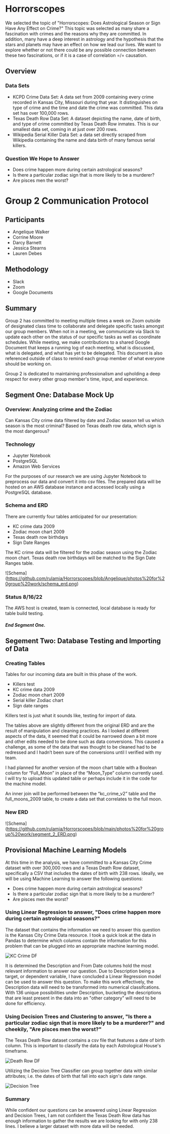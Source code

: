 # Horrorscopes
We selected the topic of "Horrorscopes: Does Astrological Season or Sign Have Any Effect on Crime?" This topic was selected as many share a fascination with crimes and the reasons why they are committed. In addition, many have a deep interest in astrology and the hypothesis that the stars and planets may have an effect on how we lead our lives. We want to explore whether or not there could be any possible connection between these two fascinations, or if it is a case of correlation =/= causation.

## Overview

### Data Sets
  - KCPD Crime Data Set: A data set from 2009 containing every crime recorded in Kansas City, Missouri during that year. It distinguishes on type of crime and the time and date the crime was committed. This data set has over 100,000 rows.
  - Texas Death Row Data Set: A dataset depicting the name, date of birth, and type of crime committed by Texas Death Row inmates. This is our smallest data set, coming in at just over 200 rows.
  - Wikipedia Serial Killer Data Set: a data set directly scraped from Wikipedia containing the name and data birth of many famous serial killers.
  
### Question We Hope to Answer
  - Does crime happen more during certain astrological seasons?
  - Is there a particular zodiac sign that is more likely to be a murderer?
  - Are pisces men the worst?

# Group 2 Communication Protocol
## Participants
* Angelique Walker
* Corrine Moore
* Darcy Barnett
* Jessica Stearns
* Lauren Debes

## Methodology
* Slack
* Zoom
* Google Documents

## Summary
Group 2 has committed to meeting multiple times a week on Zoom outside of designated class time to collaborate and delegate specific tasks amongst our group members. When not in a meeting, we communicate via Slack to update each other on the status of our specific tasks as well as coordinate schedules. While meeting, we make contributions to a shared Google Document that keeps a running log of each meeting, what is discussed, what is delegated, and what has yet to be delegated. This document is also referenced outside of class to remind each group member of what everyone should be working on.

Group 2 is dedicated to maintaining professionalism and upholding a deep respect for every other group member's time, input, and experience.

## Segment One: Database Mock Up
### Overview: Analyzing crime and the Zodiac
Can Kansas City crime data filtered by date and Zodiac season tell us which season is the most criminal?
Based on Texas death row data, which sign is the most dangerous?

### Technology
 - Jupyter Notebook
 - PostgreSQL
 - Amazon Web Services

For the purposes of our research we are using Jupyter Notebook to preprocess our data and convert it into csv files. The prepared data will be hosted on an AWS database 
instance and accessed locally using a PostgreSQL database.

### Schema and ERD
There are currently four tables anticipated for our presentation: 
 - KC crime data 2009
 - Zodiac moon chart 2009
 - Texas death row birthdays
 - Sign Date Ranges
 
 The KC crime data will be filtered for the zodiac season using the Zodiac moon chart. Texas death row birthdays will be matched to the Sign Date Ranges table.
 
 ![Schema] (https://github.com/rulamia/Horrorscopes/blob/Angelique/photos%20for%20group%20work/schema_erd.png)
 
 ### Status 8/16/22
 The AWS host is created, team is connected, local database is ready for table build testing.


  ##### End Segment One.

  ## Segement Two: Database Testing and Importing of Data
  ### Creating Tables
  Tables for our incoming data are built in this phase of the work. 
   - Killers test
   - KC crime data 2009
   - Zodiac moon chart 2009
   - Serial killer Zodiac chart
   - Sign date ranges

  Killers test is just what it sounds like, testing for import of data.

  The tables above are slightly different from the original ERD and are the result of manipulation and cleaning practices. As I looked at different aspects of the       data, it seemed that it could be narrowed down a bit more and other edits needed to be done such as data conversions. This caused a challenge, as some of the data     that was thought to be cleaned had to be redressed and I hadn’t been sure of the conversions until I verified with my team.

  I had planned for another version of the moon chart table with a Boolean column for “Full_Moon” in place of the “Moon_Type” column currently used. I will try to       upload this updated table or perhaps include it in the code for the machine model.

  An inner join will be performed between the “kc_crime_v2” table and the full_moons_2009 table, to create a data set that correlates to the full moon.
  
  ### New ERD
  
  ![Schema] (https://github.com/rulamia/Horrorscopes/blob/main/photos%20for%20group%20work/segment_2_ERD.png)
## Provisional Machine Learning Models

At this time in the analysis, we have committed to a Kansas City Crime dataset with over 300,000 rows and a Texas Death Row dataset, specifically a CSV that includes the dates of birth with 238 rows. Ideally, we will be using Machine Learning to answer the following questions:
  - Does crime happen more during certain astrological seasons?
  - Is there a particular zodiac sign that is more likely to be a murderer?
  - Are pisces men the worst?
  
 ### Using Linear Regression to answer, "Does crime happen more during certain astrological seasons?"
 
The dataset that contains the information we need to answer this question is the Kansas City Crime Data resource. I took a quick look at the data in Pandas to determine which columns contain the information for this problem that can be plugged into an appropriate machine learning model.
 
![KC Crime DF](https://github.com/rulamia/Horrorscopes/blob/Jessica/Provisional%20Machine%20Learning%20/Resources/KC%20Crime%20DF%20example.png?raw=true)

It is determined the Description and From Date columns hold the most relevant information to answer our question. Due to Description being a target, or dependent variable, I have concluded a Linear Regression model can be used to answer this question. To make this work effectively, the Description data will need to be transformed into numerical classifcations. With 136 unique possibilities under Description, bucketing the descriptions that are least present in the data into an "other category" will need to be done for efficiency.

### Using Decision Trees and Clustering to answer, "Is there a particular zodiac sign that is more likely to be a murderer?" and cheekily, "Are pisces men the worst?"

The Texas Death Row dataset contains a csv file that features a date of birth column. This is important to classify the data by each Astrological House's timeframe. 

![Death Row DF](https://github.com/rulamia/Horrorscopes/blob/Jessica/Provisional%20Machine%20Learning%20/Resources/death-row%20df%20example.png?raw=true)

Utilizing the Decision Tree Classifier can group together data with similar attributes; i.e. the dates of birth that fall into each sign's date range.

![Decision Tree](https://github.com/rulamia/Horrorscopes/blob/Jessica/Provisional%20Machine%20Learning%20/Resources/decision%20tree.png?raw=true)

### Summary

While confident our questions can be answered using Linear Regression and Decision Trees, I am not confident the Texas Death Row data has enough information to gather the results we are looking for with only 238 lines. I believe a larger dataset with more data will be needed.
